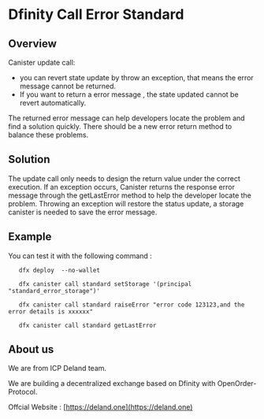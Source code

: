# Dfinity Call Error Standard

## Overview

Canister update call:
  + you can revert state update by throw an exception,  that means the error message cannot be returned. 
  + If you want to return a error message , the state updated cannot be revert automatically. 
 
 The returned error message can help developers locate the problem and find a solution quickly. There should be a new error return method to balance these problems.

 ## Solution

The update call only needs to design the return value under the correct execution. If an exception occurs, Canister returns the response error message through the getLastError method to help the developer locate the problem.
Throwing an exception will restore the status update, a storage canister is needed to save the error message.


## Example 
   You can test it with the following command :
   
   ```
      dfx deploy  --no-wallet
      
      dfx canister call standard setStorage '(principal "standard_error_storage")' 

      dfx canister call standard raiseError "error code 123123,and the error details is xxxxxx"

      dfx canister call standard getLastError
   ```

## About us

   We are from ICP Deland team. 

   We are building a decentralized exchange based on Dfinity with  OpenOrder-Protocol.

   Offcial Website : [https://deland.one](https://deland.one)